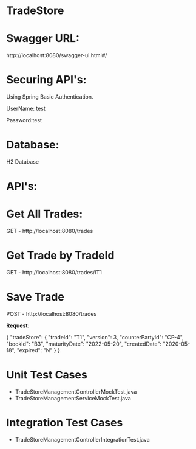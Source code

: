 # TradeStore
# Swagger URL:
http://localhost:8080/swagger-ui.html#/

# Securing API's:
Using Spring Basic Authentication.

UserName: test 

Password:test

# Database:

H2 Database

# API's:

# Get All Trades:
GET - http://localhost:8080/trades

# Get Trade by TradeId
GET - http://localhost:8080/trades/IT1

# Save Trade
POST - http://localhost:8080/trades

<B>Request</B>:

{
"tradeStore":
{
"tradeId": "T1",
"version": 3,
"counterPartyId": "CP-4",
"bookId": "B3",
"maturityDate": "2022-05-20",
"createdDate": "2020-05-18",
"expired": "N"
}
}

# Unit Test Cases
- TradeStoreManagementControllerMockTest.java
- TradeStoreManagementServiceMockTest.java

# Integration Test Cases
- TradeStoreManagementControllerIntegrationTest.java
